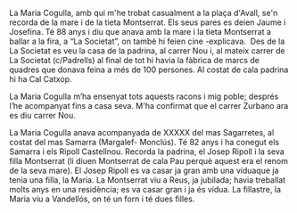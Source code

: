       

La Maria Cogulla, amb qui m'he trobat casualment a la plaça d'Avall, se'n recorda de la mare i de la tieta Montserrat. Els seus pares es deien Jaume i Josefina. Té 88 anys i diu que anava amb la mare i la tieta Montserrat  a ballar a la fira, a “La Societat”, on també hi feien cine -explicava.  Des de la La Societat es veu la casa de la padrina, al carrer Nou i, al mateix carrer de La Societat (c/Padrells) al final de tot hi havia la fàbrica de marcs de quadres que donava feina a més de 100 persones. Al costat de cala padrina hi ha Cal Catxop.

 
La Maria Cogulla m’ha ensenyat tots aquests racons i mig poble; després l’he acompanyat fins a casa seva. M'ha confirmat que el carrer Zurbano ara es diu carrer Nou.

La Maria Cogulla anava acompanyada de XXXXX del  mas Sagarretes, al costat del mas Samarra (Margalef- Monclús). Té 82 anys i ha conegut els Samarra i els Ripoll Castellnou. Recorda la padrina, el Josep Ripoll i la seva filla Montserrat (li diuen Montserrat de cala Pau perquè aquest era el renom de la seva mare). El Josep Ripoll es va casar ja gran amb una víduaque ja tenia una filla, la Maria. La Montserrat viu a Reus, ja jubilada; havia treballat molts anys en una residència; es va casar gran i ja és vídua. La fillastre, la Maria viu a Vandellós, on té un forn i té dues filles.
